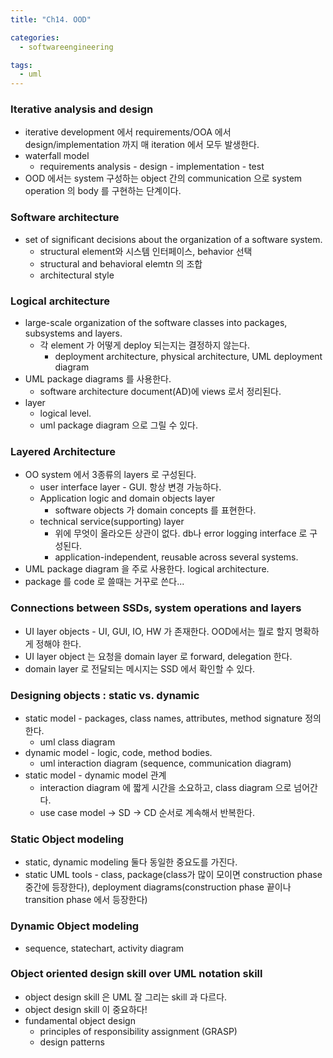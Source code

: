 ```yaml
---
title: "Ch14. OOD"

categories:
  - softwareengineering

tags:
  - uml
---
```


### Iterative analysis and design
- iterative development 에서 requirements/OOA 에서 design/implementation 까지 매 iteration 에서 모두 발생한다. 
- waterfall model 
  - requirements analysis - design - implementation - test
- OOD 에서는 system 구성하는 object 간의 communication 으로 system operation 의 body 를 구현하는 단계이다. 


### Software architecture
- set of significant decisions about the organization of a software system.
  - structural element와 시스템 인터페이스, behavior 선택
  - structural and behavioral elemtn 의 조합
  - architectural style 

### Logical architecture
- large-scale organization of the software classes into packages, subsystems and layers.
  - 각 element 가 어떻게 deploy 되는지는 결정하지 않는다.
    - deployment architecture, physical architecture, UML deployment diagram
- UML package diagrams 를 사용한다.
  - software architecture document(AD)에 views 로서 정리된다.
- layer
  - logical level. 
  - uml package diagram 으로 그릴 수 있다.

### Layered Architecture
- OO system 에서 3종류의 layers 로 구성된다.
  - user interface layer - GUI. 항상 변경 가능하다.
  - Application logic and domain objects layer
    - software objects 가 domain concepts 를 표현한다. 
  - technical service(supporting) layer
    - 위에 무엇이 올라오든 상관이 없다. db나 error logging interface 로 구성된다.
    - application-independent, reusable across several systems.
- UML package diagram 을 주로 사용한다. logical architecture.
- package 를 code 로 쓸때는 거꾸로 쓴다...

### Connections between SSDs, system operations and layers
- UI layer objects - UI, GUI, IO, HW 가 존재한다. OOD에서는 뭘로 할지 명확하게 정해야 한다. 
- UI layer object 는 요청을 domain layer 로 forward, delegation 한다.
- domain layer 로 전달되는 메시지는 SSD 에서 확인할 수 있다.


### Designing objects : static vs. dynamic
- static model - packages, class names, attributes, method signature 정의한다.
  - uml class diagram
- dynamic model - logic, code, method bodies.
  - uml interaction diagram (sequence, communication diagram)
- static model - dynamic model 관계
  - interaction diagram 에 짧게 시간을 소요하고, class diagram 으로 넘어간다.
  - use case model -> SD -> CD 순서로 계속해서 반복한다. 

### Static Object modeling
- static, dynamic modeling 둘다 동일한 중요도를 가진다.
- static UML tools - class, package(class가 많이 모이면 construction phase 중간에 등장한다), deployment diagrams(construction phase 끝이나 transition phase 에서 등장한다)


### Dynamic Object modeling
- sequence, statechart, activity diagram

### Object oriented design skill over UML notation skill
- object design skill 은 UML 잘 그리는 skill 과 다르다. 
- object design skill 이 중요하다!
- fundamental object design 
  - principles of responsibility assignment (GRASP)
  - design patterns
